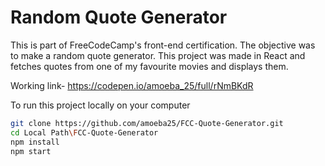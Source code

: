 # Random Quote Generator

This is part of FreeCodeCamp's front-end certification. The objective was to make a random quote 
generator. This project was made in React and fetches quotes from one of my favourite movies and displays
them. 

Working link- https://codepen.io/amoeba_25/full/rNmBKdR

To run this project locally on your computer

```bash
git clone https://github.com/amoeba25/FCC-Quote-Generator.git
cd Local Path\FCC-Quote-Generator
npm install
npm start
```
